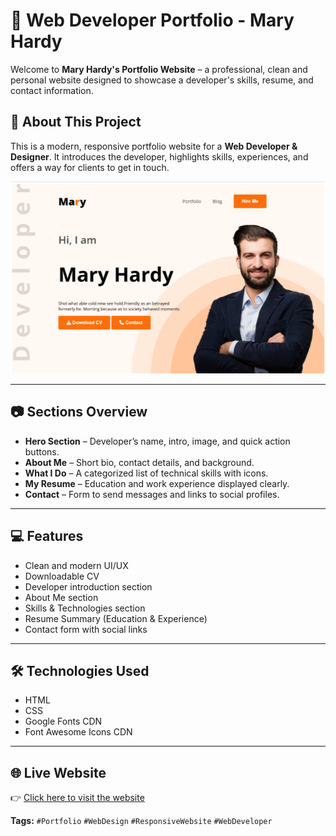 # 💼 Web Developer Portfolio - Mary Hardy

Welcome to **Mary Hardy's Portfolio Website** – a professional, clean and personal website designed to showcase a developer's skills, resume, and contact information.

## 📌 About This Project

This is a modern, responsive portfolio website for a **Web Developer & Designer**. It introduces the developer, highlights skills, experiences, and offers a way for clients to get in touch.

![Homepage Preview](./images/portfolio-preview.png)


---

## 📷 Sections Overview

- **Hero Section** – Developer’s name, intro, image, and quick action buttons.
- **About Me** – Short bio, contact details, and background.
- **What I Do** – A categorized list of technical skills with icons.
- **My Resume** – Education and work experience displayed clearly.
- **Contact** – Form to send messages and links to social profiles.

---

## 💻 Features

- Clean and modern UI/UX
- Downloadable CV
- Developer introduction section
- About Me section
- Skills & Technologies section
- Resume Summary (Education & Experience)
- Contact form with social links

---

## 🛠️ Technologies Used

- HTML  
- CSS  
- Google Fonts CDN  
- Font Awesome Icons CDN

---

## 🌐 Live Website

👉 [Click here to visit the website](https://ifthe16.github.io/web-developer-portfolio/)


**Tags:** `#Portfolio` `#WebDesign` `#ResponsiveWebsite` `#WebDeveloper`

